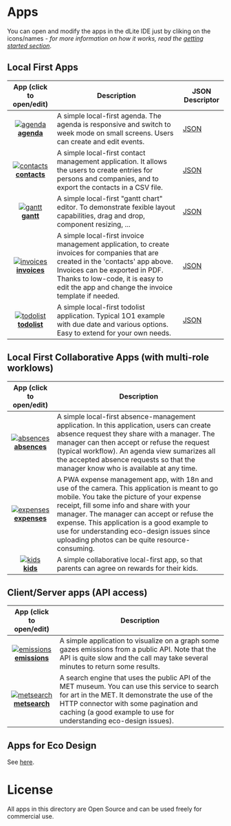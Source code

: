 
# Apps

You can open and modify the apps in the dLite IDE just by cliking on the icons/names - *for more information on how it works, read the [getting started section](../README.md#getting-started)*.

## Local First Apps

| App (click to open/edit)    | Description   | JSON Descriptor   |
| :-------------: | ------------- | ---- |
| [![agenda](https://img.icons8.com/stickers/100/planner.png)](https://platform.dlite.io/?src=https://raw.githubusercontent.com/cincheo/dlite/main/apps/agenda/agenda.json)<br>**[agenda](https://platform.dlite.io/?src=https://raw.githubusercontent.com/cincheo/dlite/main/apps/agenda/agenda.json)** | A simple local-first agenda. The agenda is responsive and switch to week mode on small screens. Users can create and edit events. | [JSON](agenda/agenda.json) | 
| [![contacts](https://img.icons8.com/stickers/100/contacts.png)](https://platform.dlite.io/?src=https://raw.githubusercontent.com/cincheo/dlite/main/apps/contacts/contacts.json)<br>**[contacts](https://platform.dlite.io/?src=https://raw.githubusercontent.com/cincheo/dlite/main/apps/contacts/contacts.json)** | A simple local-first contact management application. It allows the users to create entries for persons and companies, and to export the contacts in a CSV file. | [JSON](contacts/contacts.json) |
| [![gantt](https://img.icons8.com/stickers/100/gantt-chart.png)](https://platform.dlite.io/?src=https://raw.githubusercontent.com/cincheo/dlite/main/apps/gantt/gantt.json)<br>**[gantt](https://platform.dlite.io/?src=https://raw.githubusercontent.com/cincheo/dlite/main/apps/gantt/gantt.json)** | A simple local-first "gantt chart" editor. To demonstrate fexible layout capabilities, drag and drop, component resizing, ... | [JSON](gantt/gantt.json) |
| [![invoices](https://img.icons8.com/stickers/100/invoice.png)](https://platform.dlite.io/?src=https://raw.githubusercontent.com/cincheo/dlite/main/apps/invoices/invoices.json)<br>**[invoices](https://platform.dlite.io/?src=https://raw.githubusercontent.com/cincheo/dlite/main/apps/invoices/invoices.json)** | A simple local-first invoice management application, to create invoices for companies that are created in the 'contacts' app above. Invoices can be exported in PDF. Thanks to low-code, it is easy to edit the app and change the invoice template if needed. | [JSON](invoices/invoices.json) |
| [![todolist](https://img.icons8.com/stickers/100/todo-list.png)](https://platform.dlite.io/?src=https://raw.githubusercontent.com/cincheo/dlite/main/apps/todolist/todolist.json)<br>**[todolist](https://platform.dlite.io/?src=https://raw.githubusercontent.com/cincheo/dlite/main/apps/todolist/todolist.json)** | A simple local-first todolist application. Typical 1O1 example with due date and various options. Easy to extend for your own needs. | [JSON](todolist/todolist.json) |

## Local First Collaborative Apps (with multi-role worklows)

| App (click to open/edit)    | Description   |
| :-------------: | ------------- |
| [![absences](https://img.icons8.com/stickers/100/sun-lounger.png)](https://platform.dlite.io/?src=https://raw.githubusercontent.com/cincheo/dlite/main/apps/absences/absences.json)<br>**[absences](https://platform.dlite.io/?src=https://raw.githubusercontent.com/cincheo/dlite/main/apps/absences/absences.json)** | A simple local-first absence-management application. In this application, users can create absence request they share with a manager. The manager can then accept or refuse the request (typical workflow). An agenda view sumarizes all the accepted absence requests so that the manager know who is available at any time. | [JSON](absences/absences.json) |
| [![expenses](https://img.icons8.com/stickers/100/purchase-order.png)](https://platform.dlite.io/?src=https://raw.githubusercontent.com/cincheo/dlite/main/apps/expenses/expenses.json)<br>**[expenses](https://platform.dlite.io/?src=https://raw.githubusercontent.com/cincheo/dlite/main/apps/expenses/expenses.json)** | A PWA expense management app, with 18n and use of the camera. This application is meant to go mobile. You take the picture of your expense receipt, fill some info and share with your manager. The manager can accept or refuse the expense. This application is a good example to use for understanding eco-design issues since uploading photos can be quite resource-consuming. | [JSON](expenses/expenses.json) |
| [![kids](https://img.icons8.com/stickers/100/prize.png)](https://platform.dlite.io/?src=https://raw.githubusercontent.com/cincheo/dlite/main/apps/kids/kids.json)<br>**[kids](https://platform.dlite.io/?src=https://raw.githubusercontent.com/cincheo/dlite/main/apps/kids/kids.json)** | A simple collaborative local-first app, so that parents can agree on rewards for their kids. | [JSON](kids/kids.json) |

## Client/Server apps (API access)

| App (click to open/edit)    | Description   |
| :-------------: | ------------- |
| [![emissions](https://img.icons8.com/stickers/100/air-element.png)](https://platform.dlite.io/?src=https://raw.githubusercontent.com/cincheo/dlite/main/apps/emissions/emissions.json)<br>**[emissions](https://platform.dlite.io/?src=https://raw.githubusercontent.com/cincheo/dlite/main/apps/emissions/emissions.json)** | A simple application to visualize on a graph some gazes emissions from a public API. Note that the API is quite slow and the call may take several minutes to return some results. | [JSON](emissions/emissions.json) |
| [![metsearch](https://img.icons8.com/stickers/100/museum.png)](https://platform.dlite.io/?src=https://raw.githubusercontent.com/cincheo/dlite/main/apps/metsearch/metsearch.json)<br>**[metsearch](https://platform.dlite.io/?src=https://raw.githubusercontent.com/cincheo/dlite/main/apps/metsearch/metsearch.json)** | A search engine that uses the public API of the MET museum. You can use this service to search for art in the MET. It demonstrate the use of the HTTP connector with some pagination and caching (a good example to use for understanding eco-design issues). | [JSON](metsearch/metsearch.json) |


## Apps for Eco Design

See [here](../eco-design/README.md).

# License

All apps in this directory are Open Source and can be used freely for commercial use.

